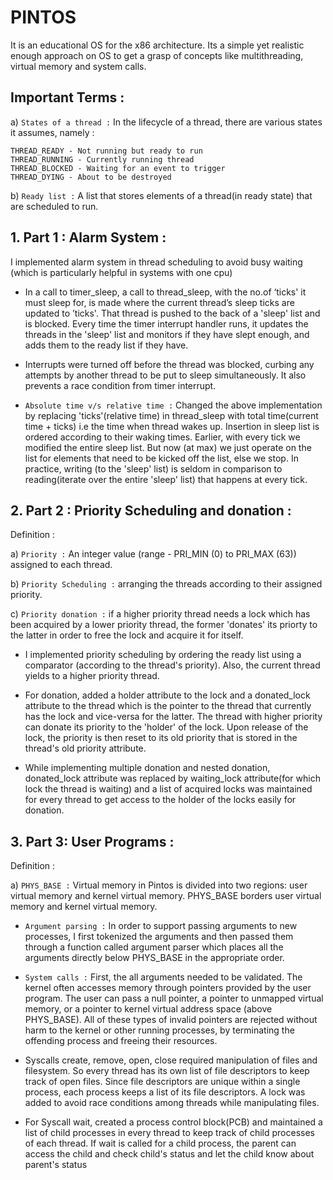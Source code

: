 # PINTOS 
It is an educational OS for the x86 architecture. Its a simple yet realistic enough approach on OS to get a grasp of concepts like multithreading, virtual memory and system calls. 

## Important Terms :

a) `States of a thread :` In the lifecycle of a thread, there are various states it assumes, namely : 

    THREAD_READY - Not running but ready to run 
    THREAD_RUNNING - Currently running thread 
    THREAD_BLOCKED - Waiting for an event to trigger 
    THREAD_DYING - About to be destroyed

b) `Ready list :` A list that stores elements of a thread(in ready state) that are scheduled to run.

## 1. Part 1 : Alarm System : 
I implemented alarm system in thread scheduling to avoid busy waiting (which is particularly helpful in systems with one cpu)

* In a call to timer_sleep, a call to thread_sleep, with the no.of ‘ticks' it must sleep for, is made where the current thread’s sleep ticks are updated to ’ticks'. That thread is pushed to the back of a 'sleep' list and is blocked. Every time the timer interrupt handler runs, it updates the threads in the 'sleep' list and monitors if they have slept enough, and adds them to the ready list if they have. 

* Interrupts were turned off before the thread was blocked, curbing any attempts by another thread to be put to sleep simultaneously. It also prevents a race condition from timer interrupt.
     
* `Absolute time v/s relative time :` Changed the above implementation by replacing 'ticks'(relative time) in thread_sleep with total time(current time + ticks) i.e the time when thread wakes up. Insertion in sleep list is ordered according to their waking times. Earlier, with every tick we modified the entire sleep list. But now (at max) we just operate on the list for elements that need to be kicked off the list, else we stop. In practice, writing (to the 'sleep' list) is seldom in comparison to reading(iterate over the entire 'sleep' list) that happens at every tick. 
     
## 2. Part 2 : Priority Scheduling and donation : 
Definition :

a) `Priority :` An integer value (range - PRI_MIN (0) to PRI_MAX (63)) assigned to each thread.

b) `Priority Scheduling :` arranging the threads according to their assigned priority.

c) `Priority donation :` if a higher priority thread needs a lock which has been acquired by a lower priority thread, the former 'donates' its priorty to the latter in order to free the lock and acquire it for itself. 

* I implemented priority scheduling by ordering the ready list using a comparator (according to the thread's priority). Also, the current thread yields to a higher priority thread. 
    
* For donation, added a holder attribute to the lock and a donated_lock attribute to the thread which is the pointer to the thread that currently has the lock and vice-versa for the latter. The thread with higher priority can donate its priority to the 'holder' of the lock. Upon release of the lock, the priority is then reset to its old priority that is stored in the thread's old priority attribute.
    
* While implementing multiple donation and nested donation, donated_lock attribute was replaced by waiting_lock attribute(for which lock the thread is waiting) and a list of acquired locks was maintained for every thread to get access to the holder of the locks easily for donation.
    
## 3. Part 3: User Programs :
Definition :
        
a) `PHYS_BASE :` Virtual memory in Pintos is divided into two regions: user virtual memory and kernel virtual memory. PHYS_BASE borders user virtual memory and kernel virtual memory.

* `Argument parsing :` In order to support passing arguments to new processes, I first tokenized the arguments and then passed them through a function called argument parser which places all the arguments directly below PHYS_BASE in the appropriate order.
    
* `System calls :` First, the all arguments needed to be validated. The kernel often accesses memory through pointers provided by the user program. The user can pass a null pointer, a pointer to unmapped virtual memory, or a pointer to kernel virtual address space (above PHYS_BASE). All of these types of invalid pointers are rejected without harm to the kernel or other running processes, by terminating the offending process and freeing their resources.
    
* Syscalls create, remove, open, close required manipulation of files and filesystem. So every thread has its own list of file descriptors to keep track of open files. Since file descriptors are unique within a single process, each process keeps a list of its file descriptors. A lock was added to avoid race conditions among threads while manipulating files.
    
* For Syscall wait, created a process control block(PCB) and maintained a list of child processes in every thread to keep track of child processes of each thread. If wait is called for a child process, the parent can access the child and check child's status and let the child know about parent's status
    
    
    
